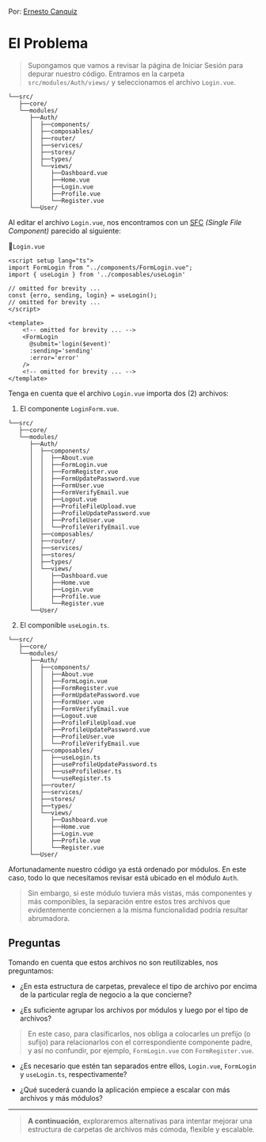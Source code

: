 Por: [Ernesto Canquiz](https://github.com/ecanquiz)

# El Problema

>Supongamos que vamos a revisar la página de Iniciar Sesión para depurar nuestro código. Entramos en la carpeta `src/modules/Auth/views/` y seleccionamos el archivo `Login.vue`.

```sh{14}
└──src/
   ├──core/
   └──modules/
      ├──Auth/
      │  ├──components/
      │  ├──composables/
      │  ├──router/
      │  ├──services/
      │  ├──stores/
      │  ├──types/
      │  └──views/
      │     ├──Dashboard.vue
      │     ├──Home.vue
      │     ├──Login.vue
      │     ├──Profile.vue
      │     └──Register.vue
      └──User/
```

Al editar el archivo `Login.vue`, nos encontramos con un [SFC](https://vuejs.org/guide/scaling-up/sfc) _(Single File Component)_ parecido al siguiente:

📃`Login.vue`
```vue{2,3}
<script setup lang="ts">  
import FormLogin from "../components/FormLogin.vue";
import { useLogin } from '../composables/useLogin'  
  
// omitted for brevity ...
const {erro, sending, login} = useLogin();
// omitted for brevity ...
</script>

<template>
    <!-- omitted for brevity ... -->
    <FormLogin
      @submit='login($event)'
      :sending='sending'
      :error='error'
    />
    <!-- omitted for brevity ... -->
</template>
```

Tenga en cuenta que el archivo `Login.vue` importa dos (2) archivos: 

1) El componente `LoginForm.vue`.
```sh{7,25}
└──src/
   ├──core/
   └──modules/
      ├──Auth/
      │  ├──components/
      │  │  ├──About.vue
      │  │  ├──FormLogin.vue
      │  │  ├──FormRegister.vue
      │  │  ├──FormUpdatePassword.vue
      │  │  ├──FormUser.vue
      │  │  ├──FormVerifyEmail.vue
      │  │  ├──Logout.vue
      │  │  ├──ProfileFileUpload.vue
      │  │  ├──ProfileUpdatePassword.vue
      │  │  ├──ProfileUser.vue
      │  │  └──ProfileVerifyEmail.vue
      │  ├──composables/
      │  ├──router/
      │  ├──services/
      │  ├──stores/
      │  ├──types/
      │  └──views/
      │     ├──Dashboard.vue
      │     ├──Home.vue
      │     ├──Login.vue
      │     ├──Profile.vue
      │     └──Register.vue
      └──User/
```

2) El componible `useLogin.ts`.
```sh{7,18,29}
└──src/
   ├──core/
   └──modules/
      ├──Auth/
      │  ├──components/
      │  │  ├──About.vue
      │  │  ├──FormLogin.vue
      │  │  ├──FormRegister.vue
      │  │  ├──FormUpdatePassword.vue
      │  │  ├──FormUser.vue
      │  │  ├──FormVerifyEmail.vue
      │  │  ├──Logout.vue
      │  │  ├──ProfileFileUpload.vue
      │  │  ├──ProfileUpdatePassword.vue
      │  │  ├──ProfileUser.vue
      │  │  └──ProfileVerifyEmail.vue
      │  ├──composables/
      │  │  ├──useLogin.ts
      │  │  ├──useProfileUpdatePassword.ts
      │  │  ├──useProfileUser.ts
      │  │  └──useRegister.ts
      │  ├──router/
      │  ├──services/
      │  ├──stores/
      │  ├──types/
      │  └──views/
      │     ├──Dashboard.vue
      │     ├──Home.vue
      │     ├──Login.vue
      │     ├──Profile.vue
      │     └──Register.vue
      └──User/
```

Afortunadamente nuestro código ya está ordenado por módulos. En este caso, todo lo que necesitamos revisar está ubicado en el módulo `Auth`.

>Sin embargo, si este módulo tuviera más vistas, más componentes y más componibles, la separación entre estos tres archivos que evidentemente conciernen a la misma funcionalidad podría resultar abrumadora.

## Preguntas

Tomando en cuenta que estos archivos no son reutilizables, nos preguntamos:

- ¿En esta estructura de carpetas, prevalece el tipo de archivo por encima de la particular regla de negocio a la que concierne?

- ¿Es suficiente agrupar los archivos por módulos y luego por el tipo de archivos?
> En este caso, para clasificarlos, nos obliga a colocarles un prefijo (o sufijo) para relacionarlos con el correspondiente componente padre, y así no confundir, por ejemplo, `FormLogin.vue` con `FormRegister.vue`.

- ¿Es necesario que estén tan separados entre ellos, `Login.vue`, `FormLogin` y `useLogin.ts`, respectivamente?

- ¿Qué sucederá cuando la aplicación empiece a escalar con más archivos y más módulos?

---

>**A continuación**, exploraremos alternativas para intentar mejorar una estructura de carpetas de archivos más cómoda, flexible y escalable.
